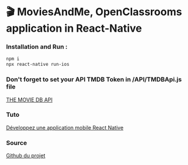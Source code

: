 # 🎬 MoviesAndMe, OpenClassrooms application in React-Native

### Installation and Run :
```sh
npm i
npx react-native run-ios
```

### Don't forget to set your API TMDB Token in /API/TMDBApi.js file
[THE MOVIE DB API](https://api.themoviedb.org)

### Tuto
[Développez une application mobile React Native](https://openclassrooms.com/fr/courses/4902061-developpez-une-application-mobile-react-native)

### Source
[Github du projet](https://github.com/Aximem/MoviesAndMe)

